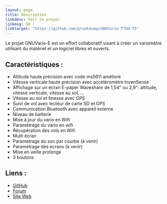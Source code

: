 ```yaml
---
layout: page
title: Description
linkdesc: Voir le projet
linkmsg: GO !
linktarget: "https://github.com/prunkdump/GNUVario-TTGO-T5"
---
```

Le projet GNUVario-E est un effort collaboratif visant à créer un variomètre utilisant du matériel et un logiciel libres et ouverts.

Caractéristiques :
---------
* Altitude haute précision avec code ms5611 amélioré
* Vitesse verticale haute précision avec accéléromètre InvenSense
* Affichage sur un écran E-paper Waveshare de 1,54” ou 2,9": altitude, vitesse verticale, vitesse au sol, ...
* Vitesse au sol et finesse avec GPS 
* Suivi de vol avec lecteur de carte SD et GPS 
* Communication Bluetooth avec appareil externe
* Niveau de batterie 
* Mise à jour du vario en Wifi
* Paramètrage du vario en wifi
* Récupération des vols en Wifi 
* Multi écran
* Parametrage du son par courbe (à venir)
* Parametrage des ecrans (à venir)
* Mise en veille prolongé
* 3 boutons 

Liens :
---------
* [GitHub](https://github.com/prunkdump/GNUVario-TTGO-T5)
* [Forum](http://www.parapentiste.info/forum/developpements-hardware-software/diy-gnuvario-variometre-opensource-openhardware-arduino-t48334.0.html;new;topicseen#new)
* [Site Web](https://prunkdump.github.io/GNUVario-TTGO-T5-website/)